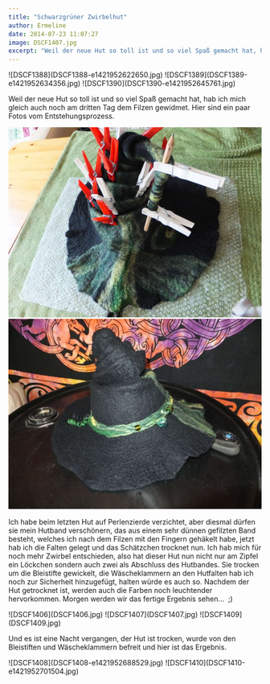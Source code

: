 ```yaml
---
title: "Schwarzgrüner Zwirbelhut"
author: Ermeline
date: 2014-07-23 11:07:27
image: DSCF1407.jpg
excerpt: "Weil der neue Hut so toll ist und so viel Spaß gemacht hat, hab ich mich gleich auch noch am dritten Tag dem Filzen gewidmet. "
---
```


<div class="slideshow_portrait">
![DSCF1388](DSCF1388-e1421952622650.jpg)
![DSCF1389](DSCF1389-e1421952634356.jpg)
![DSCF1390](DSCF1390-e1421952645761.jpg)
</div>

Weil der neue Hut so toll ist und so viel Spaß gemacht hat, hab ich mich gleich auch noch am dritten Tag dem Filzen gewidmet. Hier sind ein paar Fotos vom Entstehungsprozess.  


![DSCF1392](DSCF1392.jpg)
![DSCF1406](DSCF1406.jpg)
</div>

Ich habe beim letzten Hut auf Perlenzierde verzichtet, aber diesmal dürfen sie mein Hutband verschönern, das aus einem sehr dünnen gefilzten Band besteht, welches ich nach dem Filzen mit den Fingern gehäkelt habe, jetzt hab ich die Falten gelegt und das Schätzchen trocknet nun. Ich hab mich für noch mehr Zwirbel entschieden, also hat dieser Hut nun nicht nur am Zipfel ein Löckchen sondern auch zwei als Abschluss des Hutbandes. Sie trocken um die Bleistifte gewickelt, die Wäscheklammern an den Hutfalten hab ich noch zur Sicherheit hinzugefügt, halten würde es auch so. Nachdem der Hut getrocknet ist, werden auch die Farben noch leuchtender hervorkommen. Morgen werden wir das fertige Ergebnis sehen...  ;)

<div class="slideshow_landscape">
![DSCF1406](DSCF1406.jpg)
![DSCF1407](DSCF1407.jpg)
![DSCF1409](DSCF1409.jpg)
</div>

Und es ist eine Nacht vergangen, der Hut ist trocken, wurde von den Bleistiften und Wäscheklammern befreit und hier ist das Ergebnis.

<div class="slideshow_portrait">
![DSCF1408](DSCF1408-e1421952688529.jpg)
![DSCF1410](DSCF1410-e1421952701504.jpg)
</div>
